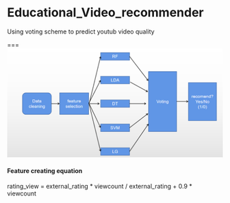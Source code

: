 # Educational_Video_recommender
Using voting scheme to predict youtub video quality

===
![Framework](https://github.com/tanjatang/Educational_Video_recommender/blob/master/Educational_Video_recommender/Framework.PNG)

#### Feature creating equation
rating_view = external_rating * viewcount / external_rating + 0.9 * viewcount
